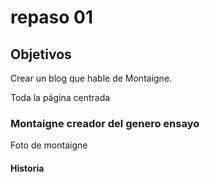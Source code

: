 # repaso 01

## Objetivos

Crear un blog que hable de Montaigne.

Toda la página centrada

### Montaigne creador del genero ensayo

Foto de montaigne

#### Historia
